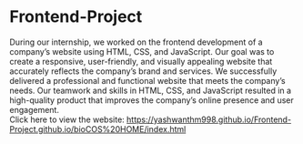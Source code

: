 # Frontend-Project

During our internship, we worked on the frontend development of a company’s website using HTML, CSS, and JavaScript. Our goal was to create a responsive, user-friendly, and visually appealing website that accurately reflects the company’s brand and services. We successfully delivered a professional and functional website that meets the company’s needs. Our teamwork and skills in HTML, CSS, and JavaScript resulted in a high-quality product that improves the company’s online presence and user engagement.
<br>
Click here to view the website: https://yashwanthm998.github.io/Frontend-Project.github.io/bioCOS%20HOME/index.html

